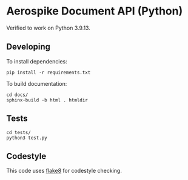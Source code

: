 # Aerospike Document API (Python)

Verified to work on Python 3.9.13.

## Developing

To install dependencies:
```
pip install -r requirements.txt
```

To build documentation:
```
cd docs/
sphinx-build -b html . htmldir
```

## Tests

```
cd tests/
python3 test.py
```

## Codestyle

This code uses [flake8](https://github.com/pycqa/flake8) for codestyle checking.
